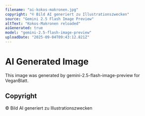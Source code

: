 ```yaml
---
filename: "ai-kokos-makronen.jpg"
copyright: "© Bild AI generiert zu Illustrationszwecken"
source: "Gemini 2.5 Flash Image Preview"
altText: "Kokos-Makronen reloaded"
aiGenerated: true
model: "gemini-2.5-flash-image-preview"
uploadDate: "2025-09-04T09:43:12.821Z"
---
```


# AI Generated Image

This image was generated by gemini-2.5-flash-image-preview for VeganBlatt.

## Copyright
© Bild AI generiert zu Illustrationszwecken
